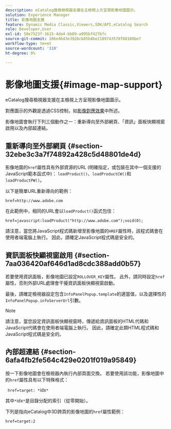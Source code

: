 ```yaml
---
description: eCatalog搜尋檢視器支援在主檢視上方呈現影像地圖圖示。
solution: Experience Manager
title: 影像地圖支援
feature: Dynamic Media Classic,Viewers,SDK/API,eCatalog Search
role: Developer,User
exl-id: 58e7523f-1615-4da4-bb09-a995bf427bfc
source-git-commit: 206e4643e3926cb85b4be2189743578f88180be7
workflow-type: tm+mt
source-wordcount: '310'
ht-degree: 0%

---
```


# 影像地圖支援{#image-map-support}

eCatalog搜尋檢視器支援在主檢視上方呈現影像地圖圖示。

對應圖示的外觀是透過CSS控制，如[影像對應效果](../../c-html5-s7-aem-asset-viewers/c-html5-20-ecatalog-viewer-about/c-html5-20-ecatalog-viewer-customizingviewer/r-html5-ecatalog-viewer-20-customize-imagemapeffect.md#reference-261df27d1ed145c882b26b88e33a0289)中所述。

影像地圖會執行下列三個動作之一：重新導向至外部網頁、「資訊」面板快顯視窗啟用以及內部超連結。

## 重新導向至外部網頁 {#section-32ebe3c3a7f74892a428c5d48801de4d}

影像地圖的`href`屬性具有外部資源的URL (明確指定，或包裝在其中一個支援的JavaScript範本函式中)： `loadProduct()`、`loadProductCW()`和`loadProductPW()`。

以下是簡單URL重新導向的範例：

`href=http://www.adobe.com`

在此範例中，相同的URL會以`loadProduct()`函式包住：

`href=javascript:loadProduct("http://www.adobe.com");void(0);`

請注意，當您將JavaScript程式碼新增至影像地圖的`HREF`屬性時，該程式碼會在使用者端電腦上執行。 因此，請確定JavaScript程式碼是安全的。

## 資訊面板快顯視窗啟用 {#section-7aa036420af646d1ad8cdc388add0b57}

若要使用資訊面板，影像地圖已設定`ROLLOVER_KEY`屬性。 此外，請同時設定`href`屬性，否則外部URL處理會干擾資訊面板快顯視窗啟動。

最後，請確定檢視器設定包含`InfoPanelPopup.template`的適當值，以及選擇性的`InfoPanelPopup.infoServerUrl`引數。

>[!NOTE]
>
>請注意，當您設定資訊面板快顯視窗時，傳遞給資訊面板的HTML代碼和JavaScript代碼會在使用者端電腦上執行。 因此，請確定此類HTML程式碼和JavaScript程式碼是安全的。

## 內部超連結 {#section-6afa4fb2fe564c429e0201f019a95849}

按一下影像地圖會在檢視器內執行內部頁面交換。 若要使用該功能，影像地圖中的`href`屬性具有以下特殊格式：

` href=target: *`idx`*`

其中`*`idx`*`是目錄分配的索引（從零開始）。

下列是指向eCatalog中3D跨頁的影像地圖的`href`屬性範例：

`href=target:2`
